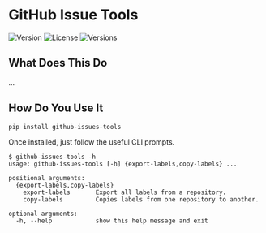 # GitHub Issue Tools

![Version](https://img.shields.io/pypi/v/github-issues-tools.svg?style=flat)
![License](https://img.shields.io/pypi/l/github-issues-tools.svg?style=flat)
![Versions](https://img.shields.io/pypi/pyversions/github-issues-tools.svg?style=flat)

## What Does This Do

...

## How Do You Use It

```
pip install github-issues-tools
```

Once installed, just follow the useful CLI prompts.

```
$ github-issues-tools -h
usage: github-issues-tools [-h] {export-labels,copy-labels} ...

positional arguments:
  {export-labels,copy-labels}
    export-labels       Export all labels from a repository.
    copy-labels         Copies labels from one repository to another.

optional arguments:
  -h, --help            show this help message and exit
```
